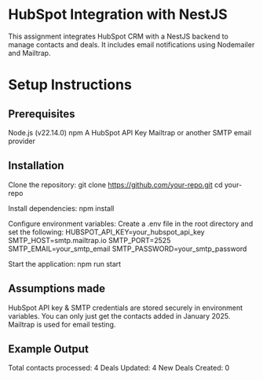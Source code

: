 # HubSpot Integration with NestJS

This assignment integrates HubSpot CRM with a NestJS backend to manage contacts and deals. It includes email notifications using Nodemailer and Mailtrap.

# Setup Instructions

## Prerequisites

Node.js (v22.14.0)
npm 
A HubSpot API Key
Mailtrap or another SMTP email provider

## Installation
Clone the repository:
git clone https://github.com/your-repo.git
cd your-repo

Install dependencies:
npm install

Configure environment variables:
Create a .env file in the root directory and set the following:
HUBSPOT_API_KEY=your_hubspot_api_key
SMTP_HOST=smtp.mailtrap.io
SMTP_PORT=2525
SMTP_EMAIL=your_smtp_email
SMTP_PASSWORD=your_smtp_password

Start the application:
npm run start

## Assumptions made
HubSpot API key & SMTP credentials are stored securely in environment variables.
You can only just get the contacts added in January 2025.
Mailtrap is used for email testing.

## Example Output
Total contacts processed: 4
Deals Updated: 4
New Deals Created: 0
